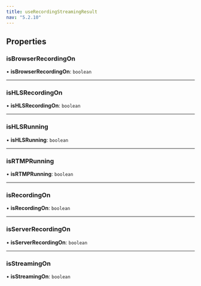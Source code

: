 ```yaml
---
title: useRecordingStreamingResult
nav: "5.2.10"
---
```


## Properties

### isBrowserRecordingOn

• **isBrowserRecordingOn**: `boolean`

___

### isHLSRecordingOn

• **isHLSRecordingOn**: `boolean`

___

### isHLSRunning

• **isHLSRunning**: `boolean`

___

### isRTMPRunning

• **isRTMPRunning**: `boolean`

___

### isRecordingOn

• **isRecordingOn**: `boolean`

___

### isServerRecordingOn

• **isServerRecordingOn**: `boolean`

___

### isStreamingOn

• **isStreamingOn**: `boolean`
